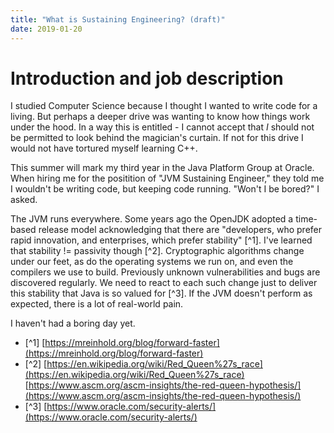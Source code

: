 ```yaml
---
title: "What is Sustaining Engineering? (draft)"
date: 2019-01-20
---
```

# Introduction and job description

I studied Computer Science because I thought I wanted to write code for a living. But perhaps a deeper drive was wanting to know how things work under the hood. In a way this is entitled - I cannot accept that _I_ should not be permitted to look behind the magician's curtain. If not for this drive I would not have tortured myself learning C++.

This summer will mark my third year in the Java Platform Group at Oracle. When hiring me for the positition of "JVM Sustaining Engineer," they told me I wouldn't be writing code, but keeping code running. "Won't I be bored?" I asked. 

The JVM runs everywhere. Some years ago the OpenJDK adopted a time-based release model acknowledging that there are "developers, who prefer rapid innovation, and enterprises, which prefer stability" [^1]. I've learned that stability != passivity though [^2]. Cryptographic algorithms change under our feet, as do the operating systems we run on, and even the compilers we use to build. Previously unknown vulnerabilities and bugs are discovered regularly. We need to react to each such change just to deliver this stability that Java is so valued for [^3]. If the JVM doesn't perform as expected, there is a lot of real-world pain.

I haven't had a boring day yet.

 - [^1] [https://mreinhold.org/blog/forward-faster](https://mreinhold.org/blog/forward-faster)
 - [^2] [https://en.wikipedia.org/wiki/Red_Queen%27s_race](https://en.wikipedia.org/wiki/Red_Queen%27s_race)
[https://www.ascm.org/ascm-insights/the-red-queen-hypothesis/](https://www.ascm.org/ascm-insights/the-red-queen-hypothesis/)
 - [^3] [https://www.oracle.com/security-alerts/](https://www.oracle.com/security-alerts/)
